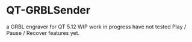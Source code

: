 # QT-GRBLSender
a GRBL engraver for QT 5.12
WIP work in progress have not tested Play / Pause / Recover features yet.